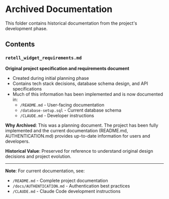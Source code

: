 # Archived Documentation

This folder contains historical documentation from the project's development phase.

## Contents

### `retell_widget_requirements.md`
**Original project specification and requirements document**

- Created during initial planning phase
- Contains tech stack decisions, database schema design, and API specifications
- Much of this information has been implemented and is now documented in:
  - `/README.md` - User-facing documentation
  - `/database-setup.sql` - Current database schema
  - `/CLAUDE.md` - Developer instructions

**Why Archived**: This was a planning document. The project has been fully implemented and the current documentation (README.md, AUTHENTICATION.md) provides up-to-date information for users and developers.

**Historical Value**: Preserved for reference to understand original design decisions and project evolution.

---

**Note**: For current documentation, see:
- `/README.md` - Complete project documentation
- `/docs/AUTHENTICATION.md` - Authentication best practices
- `/CLAUDE.md` - Claude Code development instructions
